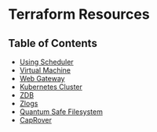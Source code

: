 <h1> Terraform Resources </h1>

<h2> Table of Contents </h2>

- [Using Scheduler](./terraform_scheduler.md)
- [Virtual Machine](./terraform_vm.md)
- [Web Gateway](./terraform_vm_gateway.md)
- [Kubernetes Cluster](./terraform_k8s.md)
- [ZDB](./terraform_zdb.md)
- [Zlogs](./terraform_zlogs.md)
- [Quantum Safe Filesystem](./terraform_qsfs.md)
- [CapRover](./terraform_caprover.md)
